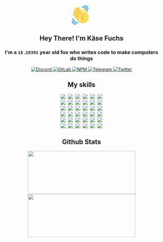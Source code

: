 <div><p align=center><img src=./resources/images/wave.gif width=64px height=64px></p><h2 align=center>Hey There! I'm Käse Fuchs</h2><h3 align=center>I'm a <code>18.28391</code> year old fox who writes code to make computers do things</h3><p align=center><a href=https://discord.com/users/507526681125322772><img alt=Discord src="https://img.shields.io/badge/Discord-5865F2?logo=discord&logoColor=white&style=flat-square#763e5b0f814cb7586c76ca1636b04eb0"> </a><a href=https://gitlab.com/kasefuchs><img alt=GitLab src="https://img.shields.io/badge/GitLab-330F63?logo=gitlab&logoColor=white&style=flat-square#763e5b0f814cb7586c76ca1636b04eb0"> </a><a href=https://npmjs.com/~kasefuchs><img alt=NPM src="https://img.shields.io/badge/NPM-CB3837?logo=npm&logoColor=white&style=flat-square#763e5b0f814cb7586c76ca1636b04eb0"> </a><a href=https://t.me/kasefuchs><img alt=Telegram src="https://img.shields.io/badge/Telegram-2CA5E0?logo=telegram&logoColor=white&style=flat-square#763e5b0f814cb7586c76ca1636b04eb0"> </a><a href=https://twitter.com/kasefuchs><img alt=Twitter src="https://img.shields.io/badge/Twitter-1DA1F2?logo=twitter&logoColor=white&style=flat-square#763e5b0f814cb7586c76ca1636b04eb0"></a></p><h2 align=center>My skills</h2><p align=center><a href=https://aws.amazon.com/ ><picture><source srcset="https://skillicons.dev/icons?i=aws&theme=dark#763e5b0f814cb7586c76ca1636b04eb0" media="(prefers-color-scheme: dark)"><source srcset="https://skillicons.dev/icons?i=aws&theme=light#763e5b0f814cb7586c76ca1636b04eb0" media="(prefers-color-scheme: light), (prefers-color-scheme: no-preference)"><img src="https://skillicons.dev/icons?i=aws&theme=light#763e5b0f814cb7586c76ca1636b04eb0"></picture></a>&nbsp;&nbsp;<a href=https://en.wikipedia.org/wiki/Bash_(Unix_shell)><picture><source srcset="https://skillicons.dev/icons?i=bash&theme=dark#763e5b0f814cb7586c76ca1636b04eb0" media="(prefers-color-scheme: dark)"><source srcset="https://skillicons.dev/icons?i=bash&theme=light#763e5b0f814cb7586c76ca1636b04eb0" media="(prefers-color-scheme: light), (prefers-color-scheme: no-preference)"><img src="https://skillicons.dev/icons?i=bash&theme=light#763e5b0f814cb7586c76ca1636b04eb0"></picture></a>&nbsp;&nbsp;<a href=https://discord.com/developers/docs><picture><source srcset="https://skillicons.dev/icons?i=bots&theme=dark#763e5b0f814cb7586c76ca1636b04eb0" media="(prefers-color-scheme: dark)"><source srcset="https://skillicons.dev/icons?i=bots&theme=light#763e5b0f814cb7586c76ca1636b04eb0" media="(prefers-color-scheme: light), (prefers-color-scheme: no-preference)"><img src="https://skillicons.dev/icons?i=bots&theme=light#763e5b0f814cb7586c76ca1636b04eb0"></picture></a>&nbsp;&nbsp;<a href=https://www.cloudflare.com/ ><picture><source srcset="https://skillicons.dev/icons?i=cloudflare&theme=dark#763e5b0f814cb7586c76ca1636b04eb0" media="(prefers-color-scheme: dark)"><source srcset="https://skillicons.dev/icons?i=cloudflare&theme=light#763e5b0f814cb7586c76ca1636b04eb0" media="(prefers-color-scheme: light), (prefers-color-scheme: no-preference)"><img src="https://skillicons.dev/icons?i=cloudflare&theme=light#763e5b0f814cb7586c76ca1636b04eb0"></picture></a>&nbsp;&nbsp;<a href=https://en.wikipedia.org/wiki/CSS><picture><source srcset="https://skillicons.dev/icons?i=css&theme=dark#763e5b0f814cb7586c76ca1636b04eb0" media="(prefers-color-scheme: dark)"><source srcset="https://skillicons.dev/icons?i=css&theme=light#763e5b0f814cb7586c76ca1636b04eb0" media="(prefers-color-scheme: light), (prefers-color-scheme: no-preference)"><img src="https://skillicons.dev/icons?i=css&theme=light#763e5b0f814cb7586c76ca1636b04eb0"></picture></a>&nbsp;&nbsp;<a href=https://www.docker.com/ ><picture><source srcset="https://skillicons.dev/icons?i=docker&theme=dark#763e5b0f814cb7586c76ca1636b04eb0" media="(prefers-color-scheme: dark)"><source srcset="https://skillicons.dev/icons?i=docker&theme=light#763e5b0f814cb7586c76ca1636b04eb0" media="(prefers-color-scheme: light), (prefers-color-scheme: no-preference)"><img src="https://skillicons.dev/icons?i=docker&theme=light#763e5b0f814cb7586c76ca1636b04eb0"></picture></a><br><a href=https://www.electronjs.org/ ><picture><source srcset="https://skillicons.dev/icons?i=electron&theme=dark#763e5b0f814cb7586c76ca1636b04eb0" media="(prefers-color-scheme: dark)"><source srcset="https://skillicons.dev/icons?i=electron&theme=light#763e5b0f814cb7586c76ca1636b04eb0" media="(prefers-color-scheme: light), (prefers-color-scheme: no-preference)"><img src="https://skillicons.dev/icons?i=electron&theme=light#763e5b0f814cb7586c76ca1636b04eb0"></picture></a>&nbsp;&nbsp;<a href=https://expressjs.com/ ><picture><source srcset="https://skillicons.dev/icons?i=express&theme=dark#763e5b0f814cb7586c76ca1636b04eb0" media="(prefers-color-scheme: dark)"><source srcset="https://skillicons.dev/icons?i=express&theme=light#763e5b0f814cb7586c76ca1636b04eb0" media="(prefers-color-scheme: light), (prefers-color-scheme: no-preference)"><img src="https://skillicons.dev/icons?i=express&theme=light#763e5b0f814cb7586c76ca1636b04eb0"></picture></a>&nbsp;&nbsp;<a href=https://www.figma.com/ ><picture><source srcset="https://skillicons.dev/icons?i=figma&theme=dark#763e5b0f814cb7586c76ca1636b04eb0" media="(prefers-color-scheme: dark)"><source srcset="https://skillicons.dev/icons?i=figma&theme=light#763e5b0f814cb7586c76ca1636b04eb0" media="(prefers-color-scheme: light), (prefers-color-scheme: no-preference)"><img src="https://skillicons.dev/icons?i=figma&theme=light#763e5b0f814cb7586c76ca1636b04eb0"></picture></a>&nbsp;&nbsp;<a href=https://firebase.google.com/ ><picture><source srcset="https://skillicons.dev/icons?i=firebase&theme=dark#763e5b0f814cb7586c76ca1636b04eb0" media="(prefers-color-scheme: dark)"><source srcset="https://skillicons.dev/icons?i=firebase&theme=light#763e5b0f814cb7586c76ca1636b04eb0" media="(prefers-color-scheme: light), (prefers-color-scheme: no-preference)"><img src="https://skillicons.dev/icons?i=firebase&theme=light#763e5b0f814cb7586c76ca1636b04eb0"></picture></a>&nbsp;&nbsp;<a href=https://flask.palletsprojects.com/ ><picture><source srcset="https://skillicons.dev/icons?i=flask&theme=dark#763e5b0f814cb7586c76ca1636b04eb0" media="(prefers-color-scheme: dark)"><source srcset="https://skillicons.dev/icons?i=flask&theme=light#763e5b0f814cb7586c76ca1636b04eb0" media="(prefers-color-scheme: light), (prefers-color-scheme: no-preference)"><img src="https://skillicons.dev/icons?i=flask&theme=light#763e5b0f814cb7586c76ca1636b04eb0"></picture></a>&nbsp;&nbsp;<a href=https://cloud.google.com/ ><picture><source srcset="https://skillicons.dev/icons?i=gcp&theme=dark#763e5b0f814cb7586c76ca1636b04eb0" media="(prefers-color-scheme: dark)"><source srcset="https://skillicons.dev/icons?i=gcp&theme=light#763e5b0f814cb7586c76ca1636b04eb0" media="(prefers-color-scheme: light), (prefers-color-scheme: no-preference)"><img src="https://skillicons.dev/icons?i=gcp&theme=light#763e5b0f814cb7586c76ca1636b04eb0"></picture></a><br><a href=https://git-scm.com/ ><picture><source srcset="https://skillicons.dev/icons?i=git&theme=dark#763e5b0f814cb7586c76ca1636b04eb0" media="(prefers-color-scheme: dark)"><source srcset="https://skillicons.dev/icons?i=git&theme=light#763e5b0f814cb7586c76ca1636b04eb0" media="(prefers-color-scheme: light), (prefers-color-scheme: no-preference)"><img src="https://skillicons.dev/icons?i=git&theme=light#763e5b0f814cb7586c76ca1636b04eb0"></picture></a>&nbsp;&nbsp;<a href=https://github.com/ ><picture><source srcset="https://skillicons.dev/icons?i=github&theme=dark#763e5b0f814cb7586c76ca1636b04eb0" media="(prefers-color-scheme: dark)"><source srcset="https://skillicons.dev/icons?i=github&theme=light#763e5b0f814cb7586c76ca1636b04eb0" media="(prefers-color-scheme: light), (prefers-color-scheme: no-preference)"><img src="https://skillicons.dev/icons?i=github&theme=light#763e5b0f814cb7586c76ca1636b04eb0"></picture></a>&nbsp;&nbsp;<a href=https://gitlab.com/ ><picture><source srcset="https://skillicons.dev/icons?i=gitlab&theme=dark#763e5b0f814cb7586c76ca1636b04eb0" media="(prefers-color-scheme: dark)"><source srcset="https://skillicons.dev/icons?i=gitlab&theme=light#763e5b0f814cb7586c76ca1636b04eb0" media="(prefers-color-scheme: light), (prefers-color-scheme: no-preference)"><img src="https://skillicons.dev/icons?i=gitlab&theme=light#763e5b0f814cb7586c76ca1636b04eb0"></picture></a>&nbsp;&nbsp;<a href=https://www.heroku.com/ ><picture><source srcset="https://skillicons.dev/icons?i=heroku&theme=dark#763e5b0f814cb7586c76ca1636b04eb0" media="(prefers-color-scheme: dark)"><source srcset="https://skillicons.dev/icons?i=heroku&theme=light#763e5b0f814cb7586c76ca1636b04eb0" media="(prefers-color-scheme: light), (prefers-color-scheme: no-preference)"><img src="https://skillicons.dev/icons?i=heroku&theme=light#763e5b0f814cb7586c76ca1636b04eb0"></picture></a>&nbsp;&nbsp;<a href=https://en.wikipedia.org/wiki/HTML><picture><source srcset="https://skillicons.dev/icons?i=html&theme=dark#763e5b0f814cb7586c76ca1636b04eb0" media="(prefers-color-scheme: dark)"><source srcset="https://skillicons.dev/icons?i=html&theme=light#763e5b0f814cb7586c76ca1636b04eb0" media="(prefers-color-scheme: light), (prefers-color-scheme: no-preference)"><img src="https://skillicons.dev/icons?i=html&theme=light#763e5b0f814cb7586c76ca1636b04eb0"></picture></a>&nbsp;&nbsp;<a href=https://en.wikipedia.org/wiki/JavaScript><picture><source srcset="https://skillicons.dev/icons?i=js&theme=dark#763e5b0f814cb7586c76ca1636b04eb0" media="(prefers-color-scheme: dark)"><source srcset="https://skillicons.dev/icons?i=js&theme=light#763e5b0f814cb7586c76ca1636b04eb0" media="(prefers-color-scheme: light), (prefers-color-scheme: no-preference)"><img src="https://skillicons.dev/icons?i=js&theme=light#763e5b0f814cb7586c76ca1636b04eb0"></picture></a><br><a href=https://en.wikipedia.org/wiki/Linux><picture><source srcset="https://skillicons.dev/icons?i=linux&theme=dark#763e5b0f814cb7586c76ca1636b04eb0" media="(prefers-color-scheme: dark)"><source srcset="https://skillicons.dev/icons?i=linux&theme=light#763e5b0f814cb7586c76ca1636b04eb0" media="(prefers-color-scheme: light), (prefers-color-scheme: no-preference)"><img src="https://skillicons.dev/icons?i=linux&theme=light#763e5b0f814cb7586c76ca1636b04eb0"></picture></a>&nbsp;&nbsp;<a href=https://mui.com/ ><picture><source srcset="https://skillicons.dev/icons?i=materialui&theme=dark#763e5b0f814cb7586c76ca1636b04eb0" media="(prefers-color-scheme: dark)"><source srcset="https://skillicons.dev/icons?i=materialui&theme=light#763e5b0f814cb7586c76ca1636b04eb0" media="(prefers-color-scheme: light), (prefers-color-scheme: no-preference)"><img src="https://skillicons.dev/icons?i=materialui&theme=light#763e5b0f814cb7586c76ca1636b04eb0"></picture></a>&nbsp;&nbsp;<a href=https://en.wikipedia.org/wiki/Markdown><picture><source srcset="https://skillicons.dev/icons?i=md&theme=dark#763e5b0f814cb7586c76ca1636b04eb0" media="(prefers-color-scheme: dark)"><source srcset="https://skillicons.dev/icons?i=md&theme=light#763e5b0f814cb7586c76ca1636b04eb0" media="(prefers-color-scheme: light), (prefers-color-scheme: no-preference)"><img src="https://skillicons.dev/icons?i=md&theme=light#763e5b0f814cb7586c76ca1636b04eb0"></picture></a>&nbsp;&nbsp;<a href=https://www.mongodb.com/ ><picture><source srcset="https://skillicons.dev/icons?i=mongodb&theme=dark#763e5b0f814cb7586c76ca1636b04eb0" media="(prefers-color-scheme: dark)"><source srcset="https://skillicons.dev/icons?i=mongodb&theme=light#763e5b0f814cb7586c76ca1636b04eb0" media="(prefers-color-scheme: light), (prefers-color-scheme: no-preference)"><img src="https://skillicons.dev/icons?i=mongodb&theme=light#763e5b0f814cb7586c76ca1636b04eb0"></picture></a>&nbsp;&nbsp;<a href=https://www.mysql.com/ ><picture><source srcset="https://skillicons.dev/icons?i=mysql&theme=dark#763e5b0f814cb7586c76ca1636b04eb0" media="(prefers-color-scheme: dark)"><source srcset="https://skillicons.dev/icons?i=mysql&theme=light#763e5b0f814cb7586c76ca1636b04eb0" media="(prefers-color-scheme: light), (prefers-color-scheme: no-preference)"><img src="https://skillicons.dev/icons?i=mysql&theme=light#763e5b0f814cb7586c76ca1636b04eb0"></picture></a>&nbsp;&nbsp;<a href=https://nextjs.org/ ><picture><source srcset="https://skillicons.dev/icons?i=nextjs&theme=dark#763e5b0f814cb7586c76ca1636b04eb0" media="(prefers-color-scheme: dark)"><source srcset="https://skillicons.dev/icons?i=nextjs&theme=light#763e5b0f814cb7586c76ca1636b04eb0" media="(prefers-color-scheme: light), (prefers-color-scheme: no-preference)"><img src="https://skillicons.dev/icons?i=nextjs&theme=light#763e5b0f814cb7586c76ca1636b04eb0"></picture></a><br><a href=https://nodejs.org/en/ ><picture><source srcset="https://skillicons.dev/icons?i=nodejs&theme=dark#763e5b0f814cb7586c76ca1636b04eb0" media="(prefers-color-scheme: dark)"><source srcset="https://skillicons.dev/icons?i=nodejs&theme=light#763e5b0f814cb7586c76ca1636b04eb0" media="(prefers-color-scheme: light), (prefers-color-scheme: no-preference)"><img src="https://skillicons.dev/icons?i=nodejs&theme=light#763e5b0f814cb7586c76ca1636b04eb0"></picture></a>&nbsp;&nbsp;<a href=https://www.postgresql.org/ ><picture><source srcset="https://skillicons.dev/icons?i=postgres&theme=dark#763e5b0f814cb7586c76ca1636b04eb0" media="(prefers-color-scheme: dark)"><source srcset="https://skillicons.dev/icons?i=postgres&theme=light#763e5b0f814cb7586c76ca1636b04eb0" media="(prefers-color-scheme: light), (prefers-color-scheme: no-preference)"><img src="https://skillicons.dev/icons?i=postgres&theme=light#763e5b0f814cb7586c76ca1636b04eb0"></picture></a>&nbsp;&nbsp;<a href=https://learn.microsoft.com/en-us/powershell/ ><picture><source srcset="https://skillicons.dev/icons?i=powershell&theme=dark#763e5b0f814cb7586c76ca1636b04eb0" media="(prefers-color-scheme: dark)"><source srcset="https://skillicons.dev/icons?i=powershell&theme=light#763e5b0f814cb7586c76ca1636b04eb0" media="(prefers-color-scheme: light), (prefers-color-scheme: no-preference)"><img src="https://skillicons.dev/icons?i=powershell&theme=light#763e5b0f814cb7586c76ca1636b04eb0"></picture></a>&nbsp;&nbsp;<a href=https://www.python.org/ ><picture><source srcset="https://skillicons.dev/icons?i=py&theme=dark#763e5b0f814cb7586c76ca1636b04eb0" media="(prefers-color-scheme: dark)"><source srcset="https://skillicons.dev/icons?i=py&theme=light#763e5b0f814cb7586c76ca1636b04eb0" media="(prefers-color-scheme: light), (prefers-color-scheme: no-preference)"><img src="https://skillicons.dev/icons?i=py&theme=light#763e5b0f814cb7586c76ca1636b04eb0"></picture></a>&nbsp;&nbsp;<a href=https://www.raspberrypi.org/ ><picture><source srcset="https://skillicons.dev/icons?i=raspberrypi&theme=dark#763e5b0f814cb7586c76ca1636b04eb0" media="(prefers-color-scheme: dark)"><source srcset="https://skillicons.dev/icons?i=raspberrypi&theme=light#763e5b0f814cb7586c76ca1636b04eb0" media="(prefers-color-scheme: light), (prefers-color-scheme: no-preference)"><img src="https://skillicons.dev/icons?i=raspberrypi&theme=light#763e5b0f814cb7586c76ca1636b04eb0"></picture></a>&nbsp;&nbsp;<a href=https://reactjs.org/ ><picture><source srcset="https://skillicons.dev/icons?i=react&theme=dark#763e5b0f814cb7586c76ca1636b04eb0" media="(prefers-color-scheme: dark)"><source srcset="https://skillicons.dev/icons?i=react&theme=light#763e5b0f814cb7586c76ca1636b04eb0" media="(prefers-color-scheme: light), (prefers-color-scheme: no-preference)"><img src="https://skillicons.dev/icons?i=react&theme=light#763e5b0f814cb7586c76ca1636b04eb0"></picture></a><br><a href=https://redux.js.org/ ><picture><source srcset="https://skillicons.dev/icons?i=redux&theme=dark#763e5b0f814cb7586c76ca1636b04eb0" media="(prefers-color-scheme: dark)"><source srcset="https://skillicons.dev/icons?i=redux&theme=light#763e5b0f814cb7586c76ca1636b04eb0" media="(prefers-color-scheme: light), (prefers-color-scheme: no-preference)"><img src="https://skillicons.dev/icons?i=redux&theme=light#763e5b0f814cb7586c76ca1636b04eb0"></picture></a>&nbsp;&nbsp;<a href=https://en.wikipedia.org/wiki/Regular_expression><picture><source srcset="https://skillicons.dev/icons?i=regex&theme=dark#763e5b0f814cb7586c76ca1636b04eb0" media="(prefers-color-scheme: dark)"><source srcset="https://skillicons.dev/icons?i=regex&theme=light#763e5b0f814cb7586c76ca1636b04eb0" media="(prefers-color-scheme: light), (prefers-color-scheme: no-preference)"><img src="https://skillicons.dev/icons?i=regex&theme=light#763e5b0f814cb7586c76ca1636b04eb0"></picture></a>&nbsp;&nbsp;<a href=https://en.wikipedia.org/wiki/Sass_(stylesheet_language)><picture><source srcset="https://skillicons.dev/icons?i=sass&theme=dark#763e5b0f814cb7586c76ca1636b04eb0" media="(prefers-color-scheme: dark)"><source srcset="https://skillicons.dev/icons?i=sass&theme=light#763e5b0f814cb7586c76ca1636b04eb0" media="(prefers-color-scheme: light), (prefers-color-scheme: no-preference)"><img src="https://skillicons.dev/icons?i=sass&theme=light#763e5b0f814cb7586c76ca1636b04eb0"></picture></a>&nbsp;&nbsp;<a href=https://www.typescriptlang.org/ ><picture><source srcset="https://skillicons.dev/icons?i=ts&theme=dark#763e5b0f814cb7586c76ca1636b04eb0" media="(prefers-color-scheme: dark)"><source srcset="https://skillicons.dev/icons?i=ts&theme=light#763e5b0f814cb7586c76ca1636b04eb0" media="(prefers-color-scheme: light), (prefers-color-scheme: no-preference)"><img src="https://skillicons.dev/icons?i=ts&theme=light#763e5b0f814cb7586c76ca1636b04eb0"></picture></a>&nbsp;&nbsp;<a href=https://unity.com/ ><picture><source srcset="https://skillicons.dev/icons?i=unity&theme=dark#763e5b0f814cb7586c76ca1636b04eb0" media="(prefers-color-scheme: dark)"><source srcset="https://skillicons.dev/icons?i=unity&theme=light#763e5b0f814cb7586c76ca1636b04eb0" media="(prefers-color-scheme: light), (prefers-color-scheme: no-preference)"><img src="https://skillicons.dev/icons?i=unity&theme=light#763e5b0f814cb7586c76ca1636b04eb0"></picture></a>&nbsp;&nbsp;<a href=https://workers.cloudflare.com/ ><picture><source srcset="https://skillicons.dev/icons?i=workers&theme=dark#763e5b0f814cb7586c76ca1636b04eb0" media="(prefers-color-scheme: dark)"><source srcset="https://skillicons.dev/icons?i=workers&theme=light#763e5b0f814cb7586c76ca1636b04eb0" media="(prefers-color-scheme: light), (prefers-color-scheme: no-preference)"><img src="https://skillicons.dev/icons?i=workers&theme=light#763e5b0f814cb7586c76ca1636b04eb0"></picture></a><br></p><h2 align=center>Github Stats</h2><p align=center><picture><source srcset="https://github-readme-stats-kasefuchs.vercel.app/api/?count_private=true&hide_border=true&hide_rank=true&line_height=20&hide_title=true&username=Kasefuchs&theme=dark#763e5b0f814cb7586c76ca1636b04eb0" media="(prefers-color-scheme: dark)"><source srcset="https://github-readme-stats-kasefuchs.vercel.app/api/?count_private=true&hide_border=true&hide_rank=true&line_height=20&hide_title=true&username=Kasefuchs&theme=light#763e5b0f814cb7586c76ca1636b04eb0" media="(prefers-color-scheme: light), (prefers-color-scheme: no-preference)"><img align=middle width=350 height=140 src="https://github-readme-stats-kasefuchs.vercel.app/api/?count_private=true&hide_border=true&hide_rank=true&line_height=20&hide_title=true&username=Kasefuchs&theme=light#763e5b0f814cb7586c76ca1636b04eb0"></picture><picture><source srcset="https://github-readme-stats-kasefuchs.vercel.app/api/top-langs/?count_private=true&hide_border=true&layout=compact&username=Kasefuchs&theme=dark#763e5b0f814cb7586c76ca1636b04eb0" media="(prefers-color-scheme: dark)"><source srcset="https://github-readme-stats-kasefuchs.vercel.app/api/top-langs/?count_private=true&hide_border=true&layout=compact&username=Kasefuchs&theme=light#763e5b0f814cb7586c76ca1636b04eb0" media="(prefers-color-scheme: light), (prefers-color-scheme: no-preference)"><img align=middle width=350 height=140 src="https://github-readme-stats-kasefuchs.vercel.app/api/top-langs/?count_private=true&hide_border=true&layout=compact&username=Kasefuchs&theme=light#763e5b0f814cb7586c76ca1636b04eb0"></picture></p><img src="https://hit.yhype.me/github/profile?user_id=64592097#763e5b0f814cb7586c76ca1636b04eb0" alt=""></div>